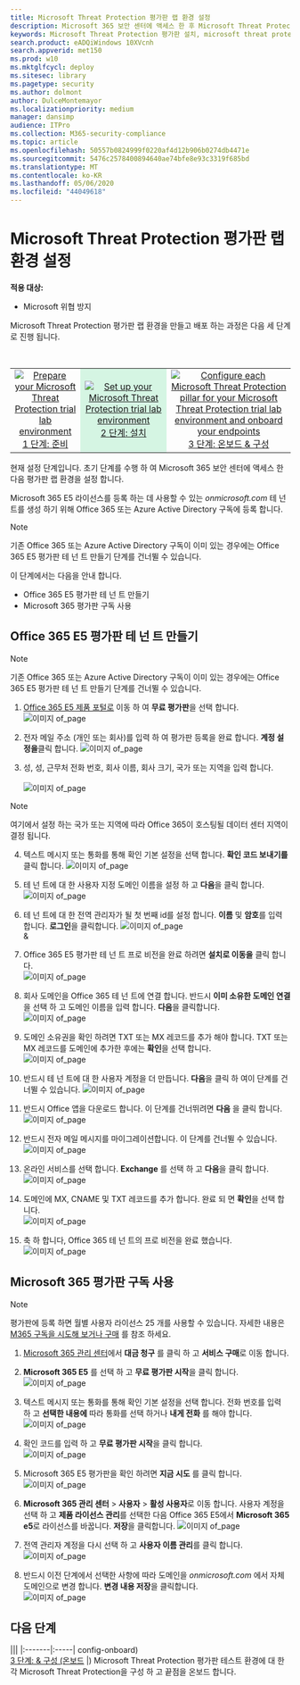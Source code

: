 ```yaml
---
title: Microsoft Threat Protection 평가판 랩 환경 설정
description: Microsoft 365 보안 센터에 액세스 한 후 Microsoft Threat Protection 평가판 랩 환경 설정
keywords: Microsoft Threat Protection 평가판 설치, microsoft threat protection, Microsoft Threat Protection 평가 실험 설정 시도
search.product: eADQiWindows 10XVcnh
search.appverid: met150
ms.prod: w10
ms.mktglfcycl: deploy
ms.sitesec: library
ms.pagetype: security
ms.author: dolmont
author: DulceMontemayor
ms.localizationpriority: medium
manager: dansimp
audience: ITPro
ms.collection: M365-security-compliance
ms.topic: article
ms.openlocfilehash: 50557b0824999f0220af4d12b906b0274db4471e
ms.sourcegitcommit: 5476c2578400894640ae74bfe8e93c3319f685bd
ms.translationtype: MT
ms.contentlocale: ko-KR
ms.lasthandoff: 05/06/2020
ms.locfileid: "44049618"
---
```

# <a name="set-up-your-microsoft-threat-protection-trial-lab-environment"></a>Microsoft Threat Protection 평가판 랩 환경 설정 

**적용 대상:**
- Microsoft 위협 방지 


Microsoft Threat Protection 평가판 랩 환경을 만들고 배포 하는 과정은 다음 세 단계로 진행 됩니다.

<br>
<table border="0" width="100%" align="center">
  <tr style="text-align:center;">
    <td align="center" style="width:25%; border:0;" >
      <a href= "https://docs.microsoft.com/microsoft-365/security/mtp/prepare-mtpeval?view=o365-worldwide"> 
        <img src="../../media/prepare.png" alt="Prepare your Microsoft Threat Protection trial lab environment" title="Microsoft Threat Protection 평가 랩 준비" />
      <br/>1 단계: 준비</a><br>
    </td>
     <td align="center"bgcolor="#d5f5e3">
      <a href="https://docs.microsoft.com/microsoft-365/security/mtp/setup-mtpeval?view=o365-worldwide">
        <img src="../../media/setup.png" alt="Set up your Microsoft Threat Protection trial lab environment" title="Microsoft Threat Protection 평가 랩 설정" />
      <br/>2 단계: 설치</a><br>
    </td>
    <td align="center">
      <a href="https://docs.microsoft.com/microsoft-365/security/mtp/config-mtpeval?view=o365-worldwide">
        <img src="../../media/config-onboard.png" alt="
Configure each Microsoft Threat Protection pillar for your Microsoft Threat Protection trial lab environment and onboard your endpoints" title="
Microsoft Threat Protection 평가판 테스트 환경에 대 한 각 Microsoft Threat Protection을 구성 하 고 끝점을 온보드" />
      <br/>3 단계: 온보드 & 구성</a><br>
</td>


  </tr>
</table>

현재 설정 단계입니다. 초기 단계를 수행 하 여 Microsoft 365 보안 센터에 액세스 한 다음 평가판 랩 환경을 설정 합니다.

Microsoft 365 E5 라이선스를 등록 하는 데 사용할 수 있는 *onmicrosoft.com* 테 넌 트를 생성 하기 위해 Office 365 또는 Azure Active Directory 구독에 등록 합니다. 

>[!NOTE]
>기존 Office 365 또는 Azure Active Directory 구독이 이미 있는 경우에는 Office 365 E5 평가판 테 넌 트 만들기 단계를 건너뛸 수 있습니다.

이 단계에서는 다음을 안내 합니다.
- Office 365 E5 평가판 테 넌 트 만들기
- Microsoft 365 평가판 구독 사용


## <a name="create-an-office-365-e5-trial-tenant"></a>Office 365 E5 평가판 테 넌 트 만들기
>[!NOTE]
>기존 Office 365 또는 Azure Active Directory 구독이 이미 있는 경우에는 Office 365 E5 평가판 테 넌 트 만들기 단계를 건너뛸 수 있습니다.

1. [Office 365 E5 제품 포털로](https://www.microsoft.com/microsoft-365/business/office-365-enterprise-e5-business-software?activetab=pivot%3aoverviewtab) 이동 하 여 **무료 평가판**을 선택 합니다.
![이미지 of_page](../../media/mtp-eval-9.png) <br>
  
2. 전자 메일 주소 (개인 또는 회사)를 입력 하 여 평가판 등록을 완료 합니다. **계정 설정을**클릭 합니다.
![이미지 of_page](../../media/mtp-eval-10.png) <br> 

3. 성, 성, 근무처 전화 번호, 회사 이름, 회사 크기, 국가 또는 지역을 입력 합니다.  
<br>![이미지 of_page](../../media/mtp-eval-11.png) <br>
>[!NOTE]
>여기에서 설정 하는 국가 또는 지역에 따라 Office 365이 호스팅될 데이터 센터 지역이 결정 됩니다.
  
4. 텍스트 메시지 또는 통화를 통해 확인 기본 설정을 선택 합니다. **확인 코드 보내기를**클릭 합니다. 
![이미지 of_page](../../media/mtp-eval-12.png) <br>

5. 테 넌 트에 대 한 사용자 지정 도메인 이름을 설정 하 고 **다음**을 클릭 합니다.
<br>![이미지 of_page](../../media/mtp-eval-13.png) <br>
 
6. 테 넌 트에 대 한 전역 관리자가 될 첫 번째 id를 설정 합니다. **이름** 및 **암호**를 입력 합니다. **로그인**을 클릭합니다.
![이미지 of_page](../../media/mtp-eval-14.png) <br>
&
7. Office 365 E5 평가판 테 넌 트 프로 비전을 완료 하려면 **설치로 이동을** 클릭 합니다.
<br>![이미지 of_page](../../media/mtp-eval-15.png) <br>

8. 회사 도메인을 Office 365 테 넌 트에 연결 합니다. 반드시 **이미 소유한 도메인 연결** 을 선택 하 고 도메인 이름을 입력 합니다. **다음**을 클릭합니다.
<br>![이미지 of_page](../../media/mtp-eval-16.png) <br>
 
9. 도메인 소유권을 확인 하려면 TXT 또는 MX 레코드를 추가 해야 합니다. TXT 또는 MX 레코드를 도메인에 추가한 후에는 **확인**을 선택 합니다.
<br>![이미지 of_page](../../media/mtp-eval-17.png) <br>
 
10. 반드시 테 넌 트에 대 한 사용자 계정을 더 만듭니다. **다음**을 클릭 하 여이 단계를 건너뛸 수 있습니다.
![이미지 of_page](../../media/mtp-eval-18.png) <br>
 
11. 반드시 Office 앱을 다운로드 합니다. 이 단계를 건너뛰려면 **다음** 을 클릭 합니다. 
<br>![이미지 of_page](../../media/mtp-eval-19.png) <br>

12. 반드시 전자 메일 메시지를 마이그레이션합니다. 이 단계를 건너뛸 수 있습니다.
<br>![이미지 of_page](../../media/mtp-eval-20.png) <br>
 
13. 온라인 서비스를 선택 합니다. **Exchange** 를 선택 하 고 **다음**을 클릭 합니다. 
<br>![이미지 of_page](../../media/mtp-eval-21.png) <br>

14. 도메인에 MX, CNAME 및 TXT 레코드를 추가 합니다. 완료 되 면 **확인**을 선택 합니다.
<br>![이미지 of_page](../../media/mtp-eval-22.png) <br>
 
15. 축 하 합니다, Office 365 테 넌 트의 프로 비전을 완료 했습니다.
<br>![이미지 of_page](../../media/mtp-eval-23.png) <br>

## <a name="enable-microsoft-365-trial-subscription"></a>Microsoft 365 평가판 구독 사용

>[!NOTE]
>평가판에 등록 하면 월별 사용자 라이선스 25 개를 사용할 수 있습니다. 자세한 내용은 [M365 구독을 시도해 보거나 구매](https://docs.microsoft.com/microsoft-365/commerce/try-or-buy-microsoft-365?view=o365-worldwide#try-or-buy-a-microsoft-365-subscription-1) 를 참조 하세요.

1. [Microsoft 365 관리 센터](https://admin.microsoft.com/)에서 **대금 청구** 를 클릭 하 고 **서비스 구매**로 이동 합니다.

2. **Microsoft 365 E5** 를 선택 하 고 **무료 평가판 시작**을 클릭 합니다. 
![이미지 of_page](../../media/mtp-eval-24.png) <br>

3. 텍스트 메시지 또는 통화를 통해 확인 기본 설정을 선택 합니다. 전화 번호를 입력 하 고 **선택한 내용에** 따라 통화를 선택 하거나 **내게 전화** 를 해야 합니다.
![이미지 of_page](../../media/mtp-eval-25.png) <br>
 
4. 확인 코드를 입력 하 고 **무료 평가판 시작**을 클릭 합니다. 
<br>![이미지 of_page](../../media/mtp-eval-26.png) <br>

5. Microsoft 365 E5 평가판을 확인 하려면 **지금 시도** 를 클릭 합니다.
<br>![이미지 of_page](../../media/mtp-eval-27.png) <br>
 
6. **Microsoft 365 관리 센터** > **사용자** > **활성 사용자**로 이동 합니다. 사용자 계정을 선택 하 고 **제품 라이선스 관리**를 선택한 다음 Office 365 E5에서 **Microsoft 365 e5**로 라이선스를 바꿉니다. **저장**을 클릭합니다.
![이미지 of_page](../../media/mtp-eval-28.png) <br>
 
7. 전역 관리자 계정을 다시 선택 하 고 **사용자 이름 관리**를 클릭 합니다.
<br>![이미지 of_page](../../media/mtp-eval-29.png) <br>

8. 반드시 이전 단계에서 선택한 사항에 따라 도메인을 *onmicrosoft.com* 에서 자체 도메인으로 변경 합니다. **변경 내용 저장**을 클릭합니다.
<br>![이미지 of_page](../../media/mtp-eval-30.png) <br>



## <a name="next-step"></a>다음 단계
||| |:-------|:-----| config-onboard) <br>[3 단계: & 구성 (온보드](config-mtpeval.md) |) Microsoft Threat Protection 평가판 테스트 환경에 대 한 각 Microsoft Threat Protection을 구성 하 고 끝점을 온보드 합니다.
